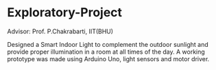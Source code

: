 # Exploratory-Project

Advisor: Prof. P.Chakrabarti, IIT(BHU)  

Designed a Smart Indoor Light to complement the outdoor sunlight and provide proper illumination in a room at all times of the day. A working prototype was made using Arduino Uno, light sensors and motor driver.
